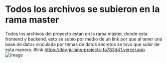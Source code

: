 #  Todos los archivos se subieron en la rama master
Todos los archivos del proyecto estan en la rama master, donde esta frontend y backend, esto se subio por medio de un link por que al tener una base de datos vinculada por temas de datos secretos se tuvo que subir de esta manera.
#link
https://dev-julians-projects-fa783d41.vercel.app
![image](https://github.com/user-attachments/assets/901bdee1-9688-4b13-9233-707ae6443d41)


